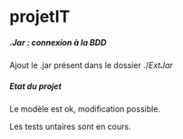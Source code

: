# projetIT

##### .Jar : connexion à la BDD

Ajout le .jar présent dans le dossier ./$ExtJar$

##### Etat du projet

Le modèle est ok, modification possible.

Les tests untaires sont en cours.



